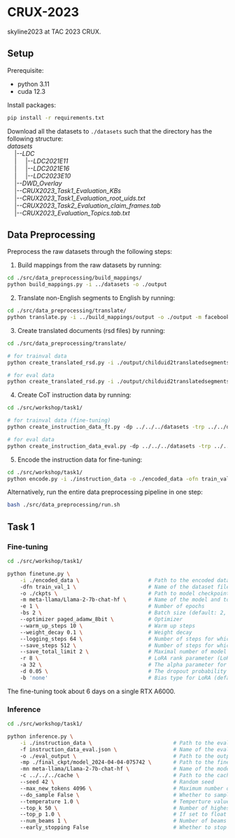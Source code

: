 # CRUX-2023

skyline2023 at TAC 2023 CRUX.

## Setup

Prerequisite:
- python 3.11
- cuda 12.3

Install packages:
```bash
pip install -r requirements.txt
```
Download all the datasets to ```./datasets``` such that the directory has the following structure:  
*datasets*  
$\quad$|--*LDC*  
$\quad$| $\quad$|--*LDC2021E11*  
$\quad$| $\quad$|--*LDC2021E16*  
$\quad$| $\quad$|--*LDC2023E10*  
$\quad$|--*DWD_Overlay*  
$\quad$|--*CRUX2023_Task1_Evaluation_KBs*  
$\quad$|--*CRUX2023_Task1_Evaluation_root_uids.txt*  
$\quad$|--*CRUX2023_Task2_Evaluation_claim_frames.tab*  
$\quad$|--*CRUX2023_Evaluation_Topics.tab.txt*

## Data Preprocessing
Preprocess the raw datasets through the following steps:

1. Build mappings from the raw datasets by running:
  ```bash
  cd ./src/data_preprocessing/build_mappings/
  python build_mappings.py -i ../datasets -o ./output
  ```

2. Translate non-English segments to English by running:
  ```bash
  cd ./src/data_preprocessing/translate/
  python translate.py -i ../build_mappings/output -o ./output -m facebook/nllb-200-3.3B
  ```

3. Create translated documents (rsd files) by running:
  ```bash
  cd ./src/data_preprocessing/translate/

  # for trainval data
  python create_translated_rsd.py -i ./output/childuid2translatedsegments_trainval.p -o ./output

  # for eval data
  python create_translated_rsd.py -i ./output/childuid2translatedsegments_eval.p -o ./output
  ```

4. Create CoT instruction data by running:
  ```bash
  cd ./src/workshop/task1/

  # for trainval data (fine-tuning)
  python create_instruction_data_ft.py -dp ../../../datasets -trp ../../data_preprocessing/translate/output -o ./instruction_data

  # for eval data
  python create_instruction_data_eval.py -dp ../../../datasets -trp ../../data_preprocessing/translate/output -o ./instruction_data
  ```

5. Encode the instruction data for fine-tuning:
  ```bash
  cd ./src/workshop/task1/
  python encode.py -i ./instruction_data -o ./encoded_data -ofn train_val_1 -m meta-llama/Llama-2-7b-chat-hf
  ```

Alternatively, run the entire data preprocessing pipeline in one step:
  ```bash
  bash ./src/data_preprocessing/run.sh
  ```

## Task 1
### Fine-tuning
   ```bash
   cd ./src/workshop/task1/
   
   python finetune.py \
       -i ./encoded_data \                      # Path to the encoded data for finetuning
       -dfn train_val_1 \                       # Name of the dataset file
       -o ./ckpts \                             # Path to model checkpoints
       -m meta-llama/Llama-2-7b-chat-hf \       # Name of the model and tokenizer
       -e 1 \                                   # Number of epochs
       -bs 2 \                                  # Batch size (default: 2, largest possible batch size for a single RTX A6000: 8)
       --optimizer paged_adamw_8bit \           # Optimizer
       --warm_up_steps 10 \                     # Warm up steps
       --weight_decay 0.1 \                     # Weight decay
       --logging_steps 64 \                     # Number of steps for which the trainer generates logs
       --save_steps 512 \                       # Number of steps for which the trainer saves a model checkpoint
       --save_total_limit 2 \                   # Maximal number of model checkpoints saved
       -r 8 \                                   # LoRA rank parameter (LoRA attention dimension)
       -a 32 \                                  # The alpha parameter for Lora scaling
       -d 0.05 \                                # The dropout probability for Lora layers
       -b 'none'                                # Bias type for LoRA (default: do not update biases during fine-tuning)
   ```

The fine-tuning took about 6 days on a single RTX A6000.

### Inference
   ```bash
   cd ./src/workshop/task1/
   
   python inference.py \
       -i ./instruction_data \                          # Path to the evaluation data
       -f instruction_data_eval.json \                  # Name of the evaluation data file
       -o ./eval_output \                               # Path to the output directory
       -mp ./final_ckpt/model_2024-04-04-075742 \       # Path to the fine-tuned model checkpoint
       -mn meta-llama/Llama-2-7b-chat-hf \              # Name of the model and tokenizer
       -c ../../../cache \                              # Path to the cache dir which saves the base model and tokenizer
       --seed 42 \                                      # Random seed
       --max_new_tokens 4096 \                          # Maximum number of tokens to generate (default: 4096)
       --do_sample False \                              # Whether to sample from the output distribution (default: False, i.e., greedy decoding)
       --temperature 1.0 \                              # Temperture value used to modulate the next token probabilities (default: 1.0)
       --top_k 50 \                                     # Number of highest probability vocabulary tokens to keep for top-k sampling (default: 50)
       --top_p 1.0 \                                    # If set to float < 1, only the most probable tokens with probabilities that add up to top_p or higher are kept for sampling (default: 1.0)
       --num_beams 1 \                                  # Number of beams for beam search (default: 1, i.e., greedy decoding, no beam search)
       --early_stopping False                           # Whether to stop generation when all beam hypotheses have reached the EOS token (default: False)
   ```

